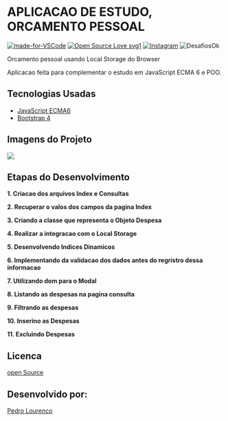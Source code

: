 # APLICACAO DE ESTUDO, ORCAMENTO PESSOAL

[![made-for-VSCode](https://img.shields.io/badge/Made%20for-VSCode-1f425f.svg)](https://code.visualstudio.com/)
[![Open Source Love svg1](https://badges.frapsoft.com/os/v1/open-source.svg?v=103)](https://opensource.org/)
[![Instagram](https://img.shields.io/badge/Instagram-%40devpedrolourenco-orange)](https://www.instagram.com/devpedrolourenco/)
![DesafiosOk](https://img.shields.io/badge/desafios-OK-blueviolet%22)
 
 Orcamento pessoal usando Local Storage do Browser

 Aplicacao feita para complementar o estudo em JavaScript ECMA 6 e POO.

## Tecnologias Usadas

- [JavaScript ECMA6](https://developer.mozilla.org/pt-BR/docs/Web/JavaScript/Guide)
- [Bootstrap 4](https://getbootstrap.com.br/docs/4.1/getting-started/introduction/)

## Imagens do Projeto

<img src="/orcamento-pessoal-js/blob/master/docs/img/tela-alerta-erro.png">

## Etapas do Desenvolvimento

**1. Criacao dos arquivos Index e Consultas** 

**2. Recuperar o valos dos campos da pagina Index**
 
**3. Criando a classe que representa o Objeto Despesa**

**4. Realizar a integracao com o Local Storage**

**5. Desenvolvendo Indices Dinamicos**

**6. Implementando da validacao dos dados antes do regristro dessa informacao**

**7. Utilizando dom para o Modal**

**8. Listando as despesas na pagina consulta**

**9. Filtrando as despesas**

**10. Inserino as Despesas**

**11. Excluindo Despesas**

## Licenca

[open Source](https://opensource.org/) 

## Desenvolvido por:

[Pedro Lourenco](https://github.com/devpedrolourenco)
